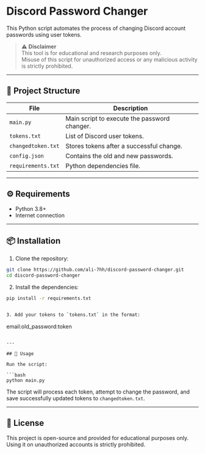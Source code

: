 # Discord Password Changer

This Python script automates the process of changing Discord account passwords using user tokens.

> ⚠️ **Disclaimer**  
> This tool is for educational and research purposes only.  
> Misuse of this script for unauthorized access or any malicious activity is strictly prohibited.

---

## 📁 Project Structure

| File               | Description                                  |
|--------------------|----------------------------------------------|
| `main.py`          | Main script to execute the password changer. |
| `tokens.txt`       | List of Discord user tokens.                 |
| `changedtoken.txt` | Stores tokens after a successful change.     |
| `config.json`      | Contains the old and new passwords.          |
| `requirements.txt` | Python dependencies file.                    |

---

## ⚙️ Requirements

- Python 3.8+
- Internet connection

---

## 📦 Installation

1. Clone the repository:

```bash
git clone https://github.com/ali-7hh/discord-password-changer.git
cd discord-password-changer
```

2. Install the dependencies:

```bash
pip install -r requirements.txt


3. Add your tokens to `tokens.txt` in the format:
```
email:old_password:token
```

---

## 🚀 Usage

Run the script:

```bash
python main.py
```

The script will process each token, attempt to change the password, and save successfully updated tokens to `changedtoken.txt`.

---

## 📄 License

This project is open-source and provided for educational purposes only.  
Using it on unauthorized accounts is strictly prohibited.
